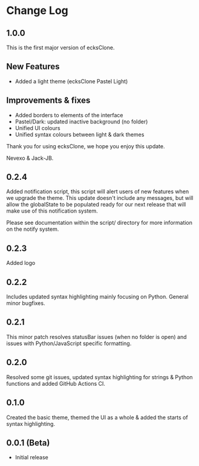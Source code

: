 # Change Log

## 1.0.0

This is the first major version of ecksClone.

## New Features

- Added a light theme (ecksClone Pastel Light)

## Improvements & fixes

- Added borders to elements of the interface
- Pastel/Dark: updated inactive background (no folder)
- Unified UI colours
- Unified syntax colours between light & dark themes

Thank you for using ecksClone, we hope you enjoy this update.

Nevexo & Jack-JB.

## 0.2.4

Added notification script, this script will alert users of new features when we upgrade
the theme. This update doesn't include any messages, but will allow the globalState
to be populated ready for our next release that will make use of this notification system.

Please see documentation within the script/ directory for more information on the notify system.

## 0.2.3

Added logo

## 0.2.2

Includes updated syntax highlighting mainly focusing on Python. General minor bugfixes.

## 0.2.1

This minor patch resolves statusBar issues (when no folder is open) and issues with Python/JavaScript specific formatting.

## 0.2.0

Resolved some git issues, updated syntax highlighting for strings & Python functions and added GitHub Actions CI.

## 0.1.0

Created the basic theme, themed the UI as a whole & added the starts of syntax highlighting.

## 0.0.1 (Beta)

- Initial release
